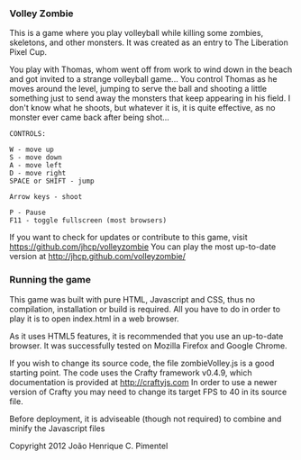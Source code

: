 ### Volley Zombie

This is a game where you play volleyball while killing some zombies, skeletons, 
and other monsters. It was created as an entry to The Liberation Pixel Cup.

You play with Thomas, whom went off from work to wind down in the beach and got
invited to a strange volleyball game...
You control Thomas as he moves around the level, jumping to serve the ball and
shooting a little something just to send away the monsters that keep appearing
in his field. I don't know what he shoots, but whatever it is, it is quite
effective, as no monster ever came back after being shot...


	CONTROLS:

	W - move up
	S - move down
	A - move left
	D - move right
	SPACE or SHIFT - jump

	Arrow keys - shoot

	P - Pause
	F11 - toggle fullscreen (most browsers)



If you want to check for updates or contribute to this game, visit https://github.com/jhcp/volleyzombie
You can play the most up-to-date version at http://jhcp.github.com/volleyzombie/


### Running the game

This game was built with pure HTML, Javascript and CSS, thus no compilation,
installation or build is required. All you have to do in order to play
it is to open index.html in a web browser.

As it uses HTML5 features, it is recommended that you use an up-to-date
browser. It was successfully tested on Mozilla Firefox and Google Chrome.

If you wish to change its source code, the file zombieVolley.js is a good
starting point. The code uses the Crafty framework v0.4.9, which documentation
is provided at http://craftyjs.com 
In order to use a newer version of Crafty you
may need to change its target FPS to 40 in its source file.

Before deployment, it is adviseable (though not required) to combine
and minify the Javascript files



Copyright 2012 João Henrique C. Pimentel